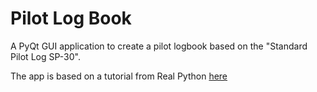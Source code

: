 # Pilot Log Book

A PyQt GUI application to create a pilot logbook based on the "Standard Pilot Log SP-30".

The app is based on a tutorial from Real Python [here]('https://realpython.com/python-contact-book/')
